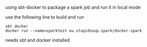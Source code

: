 using sbt-docker to package a spark job and run it in local mode

use the following line to build and run
```shell
sbt docker
docker run --name=sparktest eu.stupidsoup.spark/docker-spark
```

needs sbt and docker installed